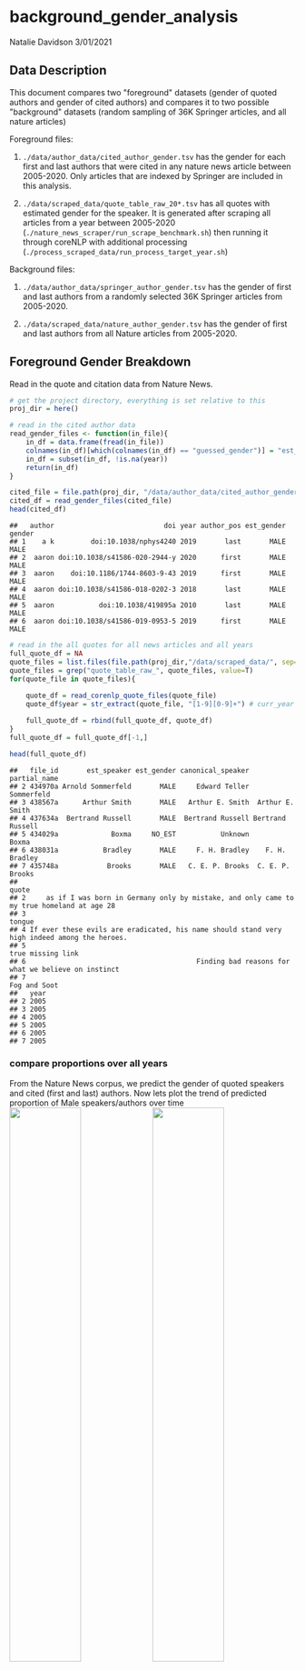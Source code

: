 background\_gender\_analysis
================
Natalie Davidson
3/01/2021

## Data Description

This document compares two "foreground" datasets (gender of quoted authors and gender of cited authors) and compares it to two possible "background" datasets (random sampling of 36K Springer articles, and all nature articles)

Foreground files:

1.  `./data/author_data/cited_author_gender.tsv` has the gender for each first and last authors that were cited in any nature news article between 2005-2020. Only articles that are indexed by Springer are included in this analysis.

2.  `./data/scraped_data/quote_table_raw_20*.tsv` has all quotes with estimated gender for the speaker. It is generated after scraping all articles from a year between 2005-2020 (`./nature_news_scraper/run_scrape_benchmark.sh`) then running it through coreNLP with additional processing (`./process_scraped_data/run_process_target_year.sh`)

Background files:

1.  `./data/author_data/springer_author_gender.tsv` has the gender of first and last authors from a randomly selected 36K Springer articles from 2005-2020.

2.  `./data/scraped_data/nature_author_gender.tsv` has the gender of first and last authors from all Nature articles from 2005-2020.

## Foreground Gender Breakdown

Read in the quote and citation data from Nature News.

``` r
# get the project directory, everything is set relative to this
proj_dir = here()

# read in the cited author data
read_gender_files <- function(in_file){
    in_df = data.frame(fread(in_file))
    colnames(in_df)[which(colnames(in_df) == "guessed_gender")] = "est_gender"
    in_df = subset(in_df, !is.na(year))
    return(in_df)
}

cited_file = file.path(proj_dir, "/data/author_data/cited_author_gender.tsv")
cited_df = read_gender_files(cited_file)
head(cited_df)
```

    ##   author                           doi year author_pos est_gender gender
    ## 1    a k         doi:10.1038/nphys4240 2019       last       MALE   MALE
    ## 2  aaron doi:10.1038/s41586-020-2944-y 2020      first       MALE   MALE
    ## 3  aaron    doi:10.1186/1744-8603-9-43 2019      first       MALE   MALE
    ## 4  aaron doi:10.1038/s41586-018-0202-3 2018       last       MALE   MALE
    ## 5  aaron           doi:10.1038/419895a 2010       last       MALE   MALE
    ## 6  aaron doi:10.1038/s41586-019-0953-5 2019      first       MALE   MALE

``` r
# read in the all quotes for all news articles and all years 
full_quote_df = NA
quote_files = list.files(file.path(proj_dir,"/data/scraped_data/", sep=""), full.names = T)
quote_files = grep("quote_table_raw_", quote_files, value=T)
for(quote_file in quote_files){
    
    quote_df = read_corenlp_quote_files(quote_file)
    quote_df$year = str_extract(quote_file, "[1-9][0-9]+") # curr_year

    full_quote_df = rbind(full_quote_df, quote_df)
}
full_quote_df = full_quote_df[-1,]

head(full_quote_df)
```

    ##   file_id       est_speaker est_gender canonical_speaker     partial_name
    ## 2 434970a Arnold Sommerfeld       MALE     Edward Teller       Sommerfeld
    ## 3 438567a      Arthur Smith       MALE   Arthur E. Smith  Arthur E. Smith
    ## 4 437634a  Bertrand Russell       MALE  Bertrand Russell Bertrand Russell
    ## 5 434029a             Boxma     NO_EST           Unknown            Boxma
    ## 6 438031a           Bradley       MALE     F. H. Bradley    F. H. Bradley
    ## 7 435748a            Brooks       MALE   C. E. P. Brooks  C. E. P. Brooks
    ##                                                                                          quote
    ## 2     as if I was born in Germany only by mistake, and only came to my true homeland at age 28
    ## 3                                                                                       tongue
    ## 4 If ever these evils are eradicated, his name should stand very high indeed among the heroes.
    ## 5                                                                            true missing link
    ## 6                                          Finding bad reasons for what we believe on instinct
    ## 7                                                                                 Fog and Soot
    ##   year
    ## 2 2005
    ## 3 2005
    ## 4 2005
    ## 5 2005
    ## 6 2005
    ## 7 2005

### compare proportions over all years

From the Nature News corpus, we predict the gender of quoted speakers and cited (first and last) authors. Now lets plot the trend of predicted proportion of Male speakers/authors over time <img src="gender_with_bg_analysis_files/figure-markdown_github/unnamed-chunk-2-1.png" width="50%" /><img src="gender_with_bg_analysis_files/figure-markdown_github/unnamed-chunk-2-2.png" width="50%" />

## Background Gender Breakdown

Now we read in the background data: random sampling of Springer articles and all Nature articles.

``` r
# get the project directory, everything is set relative to this
proj_dir = here()


# read in the springer author data
springer_file = file.path(proj_dir, "/data/author_data/springer_author_gender.tsv")
springer_df = read_gender_files(springer_file)
head(springer_df)
```

    ##     author                            doi year author_pos est_gender gender
    ## 1      a s  doi:10.1007/s10586-017-1181-0 2017      first       MALE   MALE
    ## 2       aa  doi:10.1007/s00059-013-3953-5 2013      first       MALE   MALE
    ## 3       aa  doi:10.1007/s10751-012-0610-y 2012       last       MALE   MALE
    ## 4    aadil  doi:10.1007/s12591-015-0244-z 2015      first       MALE   MALE
    ## 5 aadithya  doi:10.1007/s12663-013-0500-0 2013       last       MALE   MALE
    ## 6    aafke doi:10.1007/s00204-020-02953-6 2020      first       MALE   MALE

``` r
# read in the nature author data
nature_file = file.path(proj_dir, "/data/author_data/nature_author_gender.tsv")
nature_df = read_gender_files(nature_file)
head(nature_df)
```

    ##   author                            doi year author_pos est_gender gender
    ## 1 aakash doi:10.1038/s41586-020-03052-3 2020      first       MALE   MALE
    ## 2  aaron        doi:10.1038/nature13124 2014      first       MALE   MALE
    ## 3  aaron        doi:10.1038/nature25760 2018      first       MALE   MALE
    ## 4  aaron  doi:10.1038/s41586-020-2944-y 2020      first       MALE   MALE
    ## 5  aaron        doi:10.1038/nature13790 2014      first       MALE   MALE
    ## 6  aaron        doi:10.1038/nature23912 2017      first       MALE   MALE

### compare gender authorship proportions over all years

Now lets look at all author publication gender and plot the trend over time. We see that the Springer corpus has many more articles sampled from it than the Nature corpus. We also see that there is an increase in Springer articles from 2005-2020; this is caused by name format changes. In this analysis, an article is only considered if it has a name where the gender is able to be guessed. In 2005, more journals were shortening the name such that only initials were used, thus reducing the number of articles able to be analyzed.

Since the number of articles in Nature are small and the resulting proportion of male authors noisy, we will use the Springer background in the following comparison.

<img src="gender_with_bg_analysis_files/figure-markdown_github/unnamed-chunk-4-1.png" width="50%" /><img src="gender_with_bg_analysis_files/figure-markdown_github/unnamed-chunk-4-2.png" width="50%" />

## Compare Foreground and Background

Now we will compare the identified quotes and cited authors from Nature News and compare the proportions of male speakers/authors against the previously shown background set of Springer articles.

<img src="gender_with_bg_analysis_files/figure-markdown_github/unnamed-chunk-5-1.png" width="50%" /><img src="gender_with_bg_analysis_files/figure-markdown_github/unnamed-chunk-5-2.png" width="50%" /><img src="gender_with_bg_analysis_files/figure-markdown_github/unnamed-chunk-5-3.png" width="50%" />
